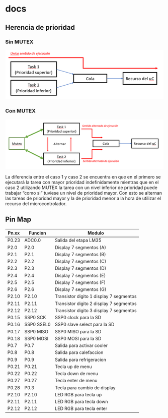 # docs

## Herencia de prioridad

### Sin MUTEX

![](nomutex.png)

### Con MUTEX

![](mutex.png)

La diferencia entre el caso 1 y caso 2 se encuentra en que en el primero se ejecutará la tarea con mayor prioridad indefinidamente mientras que en el caso 2 utilizando MUTEX la tarea con un nivel inferior de prioridad puede trabajar “como si” tuviese un nivel de prioridad mayor. Con esto se alternan las tareas de prioridad mayor y la de prioridad menor a la hora de utilizar el recurso del microcontrolador.

## Pin Map

| Pn.xx | Funcion | Modulo |
| --- | --- | --- |
| P0.23 | ADC0.0 | Salida del etapa LM35 |
| P2.0 | P2.0 | Display 7 segmentos (A) |
| P2.1 | P2.1 | Display 7 segmentos (B) |
| P2.2 | P2.2 | Display 7 segmentos (C) |
| P2.3 | P2.3 | Display 7 segmentos (D) |
| P2.4 | P2.4 | Display 7 segmentos (E) |
| P2.5 | P2.5 | Display 7 segmentos (F) |
| P2.6 | P2.6 | Display 7 segmentos (G) |
| P2.10 | P2.10 | Transistor digito 1 display 7 segmentos |
| P2.11 | P2.11 | Transistor digito 2 display 7 segmentos |
| P2.12 | P2.12 | Transistor digito 3 display 7 segmentos |
| P0.15 | SSP0 SCK | SSP0 clock para la SD |
| P0.16 | SSP0 SSEL0 | SSP0 slave select para la SD |
| P0.17 | SSP0 MISO | SSP0 MISO para la SD |
| P0.18 | SSP0 MOSI | SSP0 MOSI para la SD |
| P0.7 | P0.7 | Salida para activar cooler |
| P0.8 | P0.8 | Salida para calefaccion |
| P0.9 | P0.9 | Salida para refrigeracion |
| P0.21 | P0.21 | Tecla up de menu |
| P0.22 | P0.22 | Tecla down de menu |
| P0.27 | P0.27 | Tecla enter de menu |
| P0.28 | P0.3 | Tecla para cambio de display |
| P2.10 | P2.10 | LED RGB para tecla up |
| P2.11 | P2.11 | LED RGB para tecla down |
| P2.12 | P2.12 | LED RGB para tecla enter |